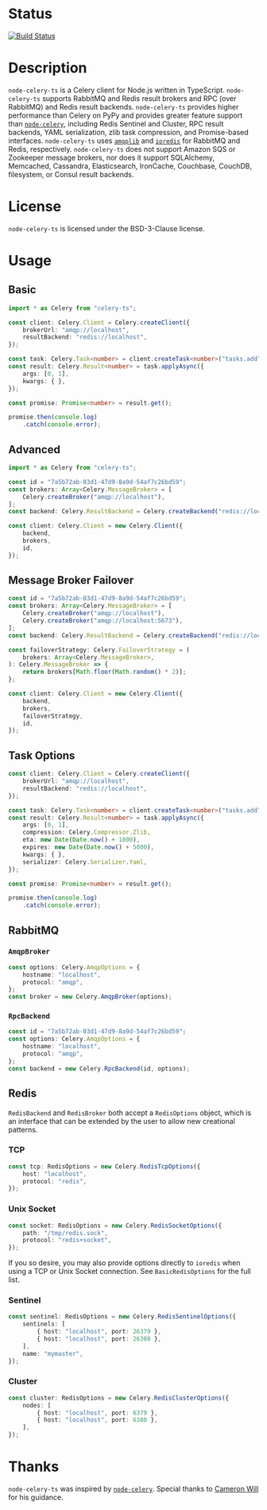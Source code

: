 # Status

[![Build Status](https://travis-ci.org/IBM/node-celery-ts.svg?branch=master)](https://travis-ci.org/IBM/node-celery-ts)

# Description

`node-celery-ts` is a Celery client for Node.js written in TypeScript.
`node-celery-ts` supports RabbitMQ and Redis result brokers and RPC (over
RabbitMQ) and Redis result backends. `node-celery-ts` provides
higher performance than Celery on PyPy and provides greater feature support than
[`node-celery`](https://github.com/mher/node-celery), including Redis Sentinel
and Cluster, RPC result backends, YAML serialization, zlib task compression, and
Promise-based interfaces. `node-celery-ts` uses
[`amqplib`](https://github.com/squaremo/amqp.node) and
[`ioredis`](https://github.com/luin/ioredis) for RabbitMQ and Redis,
respectively. `node-celery-ts` does not support Amazon SQS or Zookeeper message
brokers, nor does it support SQLAlchemy, Memcached, Cassandra, Elasticsearch,
IronCache, Couchbase, CouchDB, filesystem, or Consul result backends.

# License

`node-celery-ts` is licensed under the BSD-3-Clause license.

# Usage
## Basic
```typescript
import * as Celery from "celery-ts";

const client: Celery.Client = Celery.createClient({
	brokerUrl: "amqp://localhost",
	resultBackend: "redis://localhost",
});

const task: Celery.Task<number> = client.createTask<number>("tasks.add");
const result: Celery.Result<number> = task.applyAsync({
	args: [0, 1],
	kwargs: { },
});

const promise: Promise<number> = result.get();

promise.then(console.log)
	.catch(console.error);
```

## Advanced
```typescript
import * as Celery from "celery-ts";

const id = "7a5b72ab-03d1-47d9-8a9d-54af7c26bd59";
const brokers: Array<Celery.MessageBroker> = [
	Celery.createBroker("amqp://localhost"),
];
const backend: Celery.ResultBackend = Celery.createBackend("redis://localhost");

const client: Celery.Client = new Celery.Client({
	backend,
	brokers,
	id,
});
```

## Message Broker Failover
```typescript
const id = "7a5b72ab-03d1-47d9-8a9d-54af7c26bd59";
const brokers: Array<Celery.MessageBroker> = [
	Celery.createBroker("amqp://localhost"),
	Celery.createBroker("amqp://localhost:5673"),
];
const backend: Celery.ResultBackend = Celery.createBackend("redis://localhost");

const failoverStrategy: Celery.FailoverStrategy = (
	brokers: Array<Celery.MessageBroker>,
): Celery.MessageBroker => {
	return brokers[Math.floor(Math.random() * 2)];
};

const client: Celery.Client = new Celery.Client({
	backend,
	brokers,
	failoverStrategy,
	id,
});
```

## Task Options

```typescript
const client: Celery.Client = Celery.createClient({
	brokerUrl: "amqp://localhost",
	resultBackend: "redis://localhost",
});

const task: Celery.Task<number> = client.createTask<number>("tasks.add");
const result: Celery.Result<number> = task.applyAsync({
	args: [0, 1],
	compression: Celery.Compressor.Zlib,
	eta: new Date(Date.now() + 1000),
	expires: new Date(Date.now() + 5000),
	kwargs: { },
	serializer: Celery.Serializer.Yaml,
});

const promise: Promise<number> = result.get();

promise.then(console.log)
	.catch(console.error);
```

## RabbitMQ
### `AmqpBroker`

```typescript
const options: Celery.AmqpOptions = {
	hostname: "localhost",
	protocol: "amqp",
};
const broker = new Celery.AmqpBroker(options);
```

### `RpcBackend`

```typescript
const id = "7a5b72ab-03d1-47d9-8a9d-54af7c26bd59";
const options: Celery.AmqpOptions = {
	hostname: "localhost",
	protocol: "amqp",
};
const backend = new Celery.RpcBackend(id, options);
```

## Redis

`RedisBackend` and `RedisBroker` both accept a `RedisOptions` object, which is
an interface that can be extended by the user to allow new creational patterns.

### TCP
```typescript
const tcp: RedisOptions = new Celery.RedisTcpOptions({
	host: "localhost",
	protocol: "redis",
});
```

### Unix Socket
```typescript
const socket: RedisOptions = new Celery.RedisSocketOptions({
	path: "/tmp/redis.sock",
	protocol: "redis+socket",
});
```

If you so desire, you may also provide options directly to `ioredis` when using
a TCP or Unix Socket connection. See `BasicRedisOptions` for the full list.

### Sentinel
```typescript
const sentinel: RedisOptions = new Celery.RedisSentinelOptions({
	sentinels: [
		{ host: "localhost", port: 26379 },
		{ host: "localhost", port: 26380 },
	],
	name: "mymaster",
});
```

### Cluster
```typescript
const cluster: RedisOptions = new Celery.RedisClusterOptions({
	nodes: [
		{ host: "localhost", port: 6379 },
		{ host: "localhost", port: 6380 },
	],
});
```

# Thanks

`node-celery-ts` was inspired by
[`node-celery`](https://github.com/mher/node-celery). Special thanks to
[Cameron Will](https://github.com/cwill747) for his guidance.
